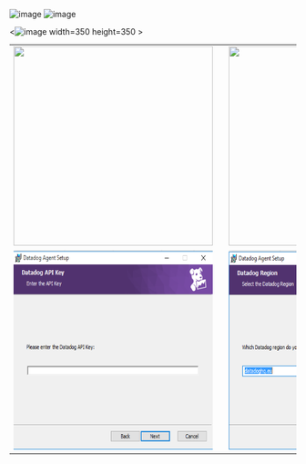 ![image](https://github.com/user-attachments/assets/5ce45bfb-583d-4b0d-9770-65e02d85dfc8)
![image](https://github.com/user-attachments/assets/d1be595a-e7bc-40cb-bb3c-407da96afec4)

<![image](https://github.com/user-attachments/assets/d1be595a-e7bc-40cb-bb3c-407da96afec4) width=350 height=350 >


<table>
  <tr>
    <td> <img src="![image](https://github.com/user-attachments/assets/5ce45bfb-583d-4b0d-9770-65e02d85dfc8)" width=350 height=350 ></td>
    <td></td>
    <td> <img src="![image](https://github.com/user-attachments/assets/d1be595a-e7bc-40cb-bb3c-407da96afec4)" width=350 height=350 ></td>
  </tr>
  <tr>
    <td> <img src="https://github.com/naimiatef/Datadog_Windows/blob/main/datadog/3.png" width=350 height=350 ></td>
    <td></td>
    <td>  <img src="https://github.com/naimiatef/Datadog_Windows/blob/main/datadog/4.png" width=350 height=350 ></td>
  </tr>
</table>
